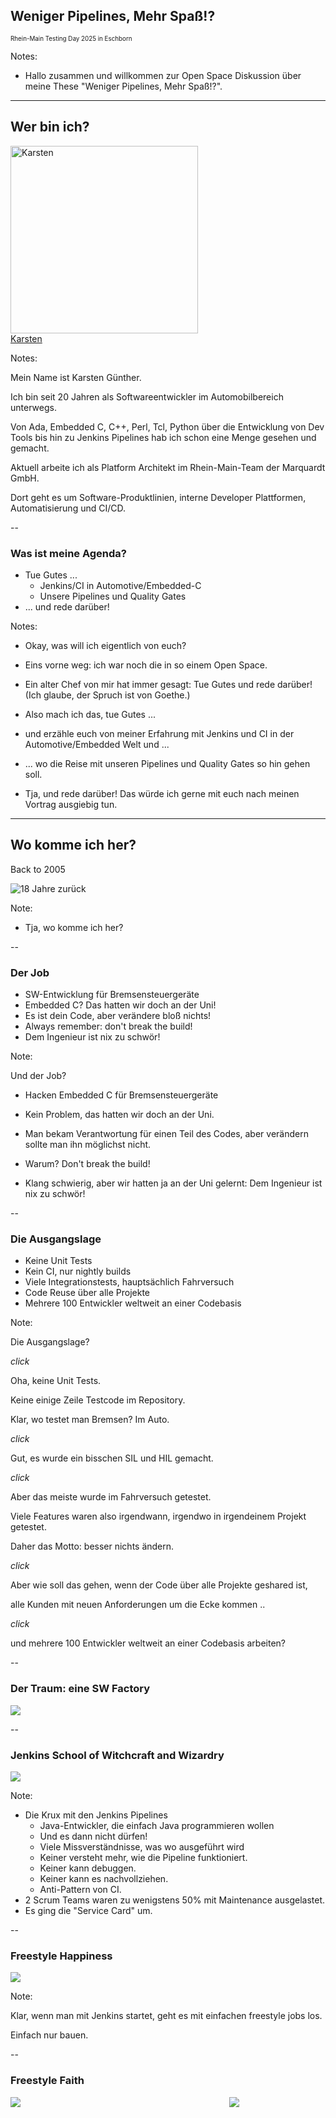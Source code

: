 ## Weniger Pipelines, Mehr Spaß!?

<div style="font-size: 0.7em;">
Rhein-Main Testing Day 2025 in Eschborn
</div>

Notes:

- Hallo zusammen und willkommen zur Open Space Diskussion über meine These "Weniger Pipelines, Mehr Spaß!?".

---

## Wer bin ich?

<div class="fragment">
    <img src="images/karsten.png" alt="Karsten" style="max-width: 100%; height: 300px;">
    <br>
    <a href="https://www.linkedin.com/in/karnangue/">Karsten</a>
</div>

Notes:

Mein Name ist Karsten Günther.

Ich bin seit 20 Jahren als Softwareentwickler im Automobilbereich unterwegs.

Von Ada, Embedded C, C++, Perl, Tcl, Python über die Entwicklung von Dev Tools bis hin zu Jenkins Pipelines hab ich schon eine Menge gesehen und gemacht.

Aktuell arbeite ich als Platform Architekt im Rhein-Main-Team der Marquardt GmbH.

Dort geht es um Software-Produktlinien, interne Developer Plattformen, Automatisierung und CI/CD.

--

### Was ist meine Agenda?

- <!-- .element: class="fragment" --> Tue Gutes ...
  - <!-- .element: class="fragment" --> Jenkins/CI in Automotive/Embedded-C
  - <!-- .element: class="fragment" --> Unsere Pipelines und Quality Gates
- <!-- .element: class="fragment" --> ... und rede darüber!

Notes:

- Okay, was will ich eigentlich von euch?

- Eins vorne weg: ich war noch die in so einem Open Space.

- Ein alter Chef von mir hat immer gesagt: Tue Gutes und rede darüber! (Ich glaube, der Spruch ist von Goethe.)

- Also mach ich das, tue Gutes ...

- und erzähle euch von meiner Erfahrung mit Jenkins und CI in der Automotive/Embedded Welt und ...

- ... wo die Reise mit unseren Pipelines und Quality Gates so hin gehen soll.

- Tja, und rede darüber! Das würde ich gerne mit euch nach meinen Vortrag ausgiebig tun.

---

## Wo komme ich her?

Back to 2005 <!-- .element: class="fragment" data-fragment-index="1" -->

![18 Jahre zurück](images/back_to_the_past.png) <!-- .element width="50%" class="fragment" data-fragment-index="1" -->

Note:

- Tja, wo komme ich her?

--

### Der Job

- <!-- .element: class="fragment" --> SW-Entwicklung für Bremsensteuergeräte
- <!-- .element: class="fragment" --> Embedded C? Das hatten wir doch an der Uni!
- <!-- .element: class="fragment" --> Es ist dein Code, aber verändere bloß nichts!
- <!-- .element: class="fragment" --> Always remember: don't break the build!
- <!-- .element: class="fragment" --> Dem Ingenieur ist nix zu schwör!

Note:

Und der Job?

- Hacken Embedded C für Bremsensteuergeräte

- Kein Problem, das hatten wir doch an der Uni.

- Man bekam Verantwortung für einen Teil des Codes, aber verändern sollte man ihn möglichst nicht.

- Warum? Don't break the build!

- Klang schwierig, aber wir hatten ja an der Uni gelernt: Dem Ingenieur ist nix zu schwör!

--

### Die Ausgangslage

- Keine Unit Tests <!-- .element: class="fragment" -->
- Kein CI, nur nightly builds <!-- .element: class="fragment" -->
- Viele Integrationstests, hauptsächlich Fahrversuch <!-- .element: class="fragment" -->
- Code Reuse über alle Projekte <!-- .element: class="fragment" -->
- Mehrere 100 Entwickler weltweit an einer Codebasis <!-- .element: class="fragment" -->

Note:

Die Ausgangslage?

*click*

Oha, keine Unit Tests.

Keine einige Zeile Testcode im Repository.

Klar, wo testet man Bremsen? Im Auto.

*click*

Gut, es wurde ein bisschen SIL und HIL gemacht.

*click*

Aber das meiste wurde im Fahrversuch getestet.

Viele Features waren also irgendwann, irgendwo in irgendeinem Projekt getestet.

Daher das Motto: besser nichts ändern.

*click*

Aber wie soll das gehen, wenn der Code über alle Projekte geshared ist,

alle Kunden mit neuen Anforderungen um die Ecke kommen ..

*click*

und mehrere 100 Entwickler weltweit an einer Codebasis arbeiten?

--

### Der Traum: eine SW Factory

![](images/sw-factory.png) <!-- .element height="60%" width="60%" -->

--

### Jenkins School of Witchcraft and Wizardry

![](images/jenkins-magic.png) <!-- .element height="60%" width="60%" -->

Note:

- Die Krux mit den Jenkins Pipelines
  - Java-Entwickler, die einfach Java programmieren wollen
  - Und es dann nicht dürfen!
  - Viele Missverständnisse, was wo ausgeführt wird
  - Keiner versteht mehr, wie die Pipeline funktioniert.
  - Keiner kann debuggen.
  - Keiner kann es nachvollziehen.
  - Anti-Pattern von CI.
- 2 Scrum Teams waren zu wenigstens 50% mit Maintenance ausgelastet.
- Es ging die "Service Card" um.

--

### Freestyle Happiness

![](images/freestyle-happiness.png) <!-- .element width="80%" -->

Note:

Klar, wenn man mit Jenkins startet, geht es mit einfachen freestyle jobs los.

Einfach nur bauen.

--

### Freestyle Faith

<div style="position:relative; width:900px; height:600px; margin:0 auto;">
    <img src="images/freestyle-faith.png" style="position:absolute;top:0;left:0;" />
    <img src="images/freestyle-faith-2.png" style="position:absolute;top:0;left:350;" />
</div>

Note:

- dann passiert plötzlich doch ein bisschen mehr
- nach und nach müssen Tools zusammengeklebt werden
- Anbindung ans SCM System
- Reporting

--

### Holy Moly Groovy Pipelines

![](images/holy-moly-pipelines.png) <!-- .element width="80%" -->

--

![](images/pipeline-lotr.png) <!-- .element width="65%" -->

Note:
Höher, schneller, weiter: Eine Pipeline, um sie alle zu knechten.

--

### Law of the Instrument

- <!-- .element: class="fragment" --> Pipeline als Ersatzbuildsystem
- <!-- .element: class="fragment" --> Buildlogik in Pipelines (10000e Zeilen Groovy DSL)
- <!-- .element: class="fragment" --> Ausreichend? Nein! Shared Libraries und Plugins gibt es ja auch noch ...
- <!-- .element: class="fragment" --> Nicht nachvollziehbare CI Ergebnisse
- <!-- .element: class="fragment" --> Worst case: getrennte Repos für Produkt und Pipelines

Note:

- CI-System macht andere/mehr Sachen als die Buildumgebung.
- Mit dem Hammer in der Hand sieht die Welt wie ein Haufen von Nägeln aus.
- Birmingham screwdriver

--

### Continuous Complexity

![](images/weight.png) <!-- .element width="60%" style="filter: invert(100%)" -->

---

## Wo will ich hin?

- <!-- .element: class="fragment" --> Pipeline as Code
- <!-- .element: class="fragment" --> Dependencies as Code
- <!-- .element: class="fragment" --> Quality Checks as Code
- <!-- .element: class="fragment" --> Everything else as Code

Note:

--

### Pipeline Happiness?

- Checkout vom Repository<!-- .element: class="fragment" -->
- Installation aller Abhängigkeiten <!-- .element: class="fragment" -->
- Ausführen ausgewählter Tests als Quality Checks <!-- .element: class="fragment" -->
- Archivieren der Ergebnisse <!-- .element: class="fragment" -->

--

### Jenkins

<div style="font-size: xx-large">

``` Groovy
...

node() {
    stage("Checkout Code") {
        checkout scm
    }

    stage("Installation of Dependencies") {
        bat "call build.bat -install -installOptional || exit /b 1"
    }

    stage ("Execute Tests") {
        bat "call build.bat -selftests -marker 'build_debug or reports' || exit /b 1"
    }

    stage("Deploy Test Results") {
        junit allowEmptyResults: false, keepLongStdio: false, testResults: "test/output/test-report.xml"
    }

    ...
}

...
```

</div>

--

### GitHub Actions

<div style="font-size: xx-large">

``` yaml
...

jobs:
  test:
    name: CI Gate
    runs-on: windows-latest

    steps:
      - name: Checkout Code
        uses: actions/checkout@v4
        with:
          fetch-depth: 0
      - name: Installation of Dependencies
        run: |
          .\build.ps1 -install
        shell: powershell
      - name: Execute Tests
        run: |
          .\build.ps1 -selftests -marker "build_debug or reports"
        shell: powershell
      - name: Deploy Test Results
        uses: EnricoMi/publish-unit-test-result-action/windows@v2
        if: always()
        with:
          files: |
            test/output/test-report.xml

...
```

</div>

---

### ... und redet darüber!

- Feedback welcome!
- Ich hab gehört, Jenkins ist tot! Wirklich?
- Wie sehen eure Pipelines so aus?
- Habt ihr Spaß mit CI?

---

![](images/qr-presentation-link.png) <!-- .element height="40%" width="40%" -->
https://xxthunder.github.io/RheinMainTestingDay2025/
